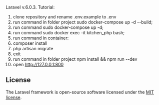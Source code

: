 Laravel v.6.0.3.
Tutorial:
1) clone repository and rename .env.example to .env
2) run command in folder project sudo docker-compose up -d --build;
3) run command sudo docker-compose up -d;
4) run command sudo docker exec -it kitchen_php bash;
5) run command in container:
6) composer install
7) php artisan migrate
8) exit
9) run command in folder project npm install && npm run --dev
10) open http://127.0.0.1:800

## License

The Laravel framework is open-source software licensed under the [MIT license](https://opensource.org/licenses/MIT).
